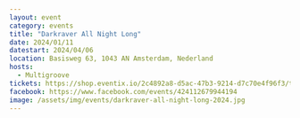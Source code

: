 ```yaml
---
layout: event
category: events
title: "Darkraver All Night Long"
date: 2024/01/11
datestart: 2024/04/06
location: Basisweg 63, 1043 AN Amsterdam, Nederland
hosts:
  - Multigroove
tickets: https://shop.eventix.io/2c4892a8-d5ac-47b3-9214-d7c70e4f96f3/tickets
facebook: https://www.facebook.com/events/424112679944194
image: /assets/img/events/darkraver-all-night-long-2024.jpg
---
```

